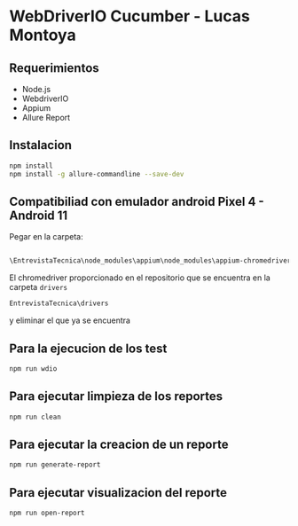 # WebDriverIO Cucumber - Lucas Montoya

## Requerimientos
- Node.js
- WebdriverIO
- Appium
- Allure Report

## Instalacion

```sh
npm install
npm install -g allure-commandline --save-dev
```

## Compatibiliad con emulador android Pixel 4 - Android 11
Pegar en la carpeta: 
```sh

\EntrevistaTecnica\node_modules\appium\node_modules\appium-chromedriver\chromedriver\win
```
El chromedriver proporcionado en el repositorio que se encuentra en la carpeta `drivers` 

```sh
EntrevistaTecnica\drivers
```
y eliminar el que ya se encuentra

## Para la ejecucion de los test

```sh
npm run wdio
```

## Para ejecutar limpieza de los reportes

```sh
npm run clean
```

## Para ejecutar la creacion de un reporte

```sh
npm run generate-report
```

## Para ejecutar visualizacion del reporte 

```sh
npm run open-report
